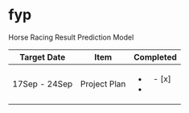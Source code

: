 # fyp
Horse Racing Result Prediction Model

Target Date | Item | Completed
:---: | :---: | :---:
17Sep - 24Sep | Project Plan | <ul><li>- [x]</li><li>